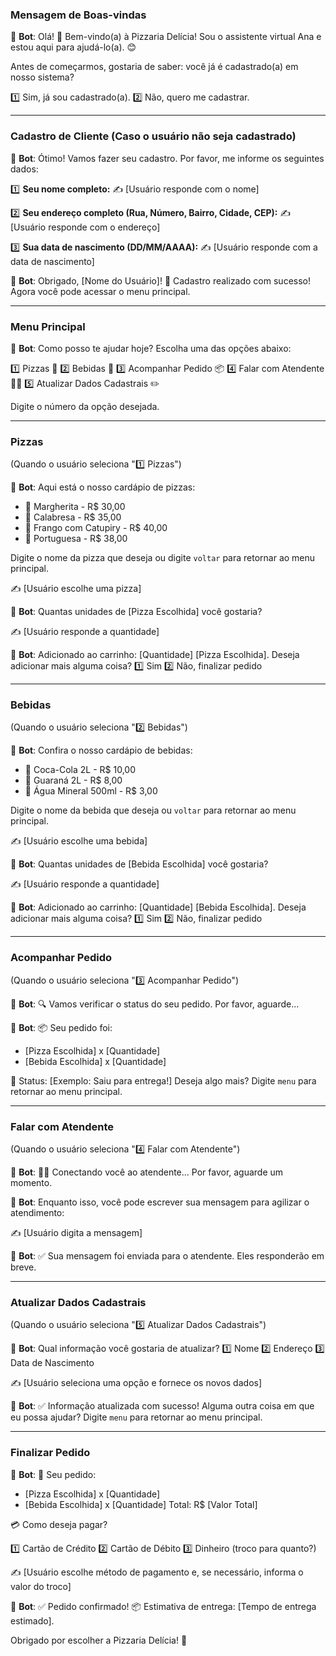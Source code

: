 <!-- markdownlint-disable -->
### **Mensagem de Boas-vindas**
💬 **Bot**:
Olá! 🍕 Bem-vindo(a) à Pizzaria Delícia!
Sou o assistente virtual Ana
e estou aqui para ajudá-lo(a). 😊

Antes de começarmos, gostaria de saber:
você já é cadastrado(a) em nosso sistema?

1️⃣ Sim, já sou cadastrado(a).
2️⃣ Não, quero me cadastrar.

---

### **Cadastro de Cliente (Caso o usuário não seja cadastrado)**
💬 **Bot**:
Ótimo! Vamos fazer seu cadastro.
Por favor, me informe os seguintes dados:

1️⃣ **Seu nome completo:**
✍️ [Usuário responde com o nome]

2️⃣ **Seu endereço completo (Rua, Número, Bairro, Cidade, CEP):**
✍️ [Usuário responde com o endereço]

3️⃣ **Sua data de nascimento (DD/MM/AAAA):**
✍️ [Usuário responde com a data de nascimento]

💬 **Bot**:
Obrigado, [Nome do Usuário]!
🎉 Cadastro realizado com sucesso!
Agora você pode acessar o menu principal.

---

### **Menu Principal**
💬 **Bot**:
Como posso te ajudar hoje?
Escolha uma das opções abaixo:

1️⃣ Pizzas 🍕
2️⃣ Bebidas 🥤
3️⃣ Acompanhar Pedido 📦
4️⃣ Falar com Atendente 👨‍💼
5️⃣ Atualizar Dados Cadastrais ✏️

Digite o número da opção desejada.

---

### **Pizzas**
(Quando o usuário seleciona "1️⃣ Pizzas")

💬 **Bot**:
Aqui está o nosso cardápio de pizzas:
- 🍕 Margherita - R$ 30,00
- 🍕 Calabresa - R$ 35,00
- 🍕 Frango com Catupiry - R$ 40,00
- 🍕 Portuguesa - R$ 38,00

Digite o nome da pizza que deseja
ou digite `voltar` para retornar ao menu principal.

✍️ [Usuário escolhe uma pizza]

💬 **Bot**:
Quantas unidades de [Pizza Escolhida] você gostaria?

✍️ [Usuário responde a quantidade]

💬 **Bot**:
Adicionado ao carrinho: [Quantidade] [Pizza Escolhida].
Deseja adicionar mais alguma coisa?
1️⃣ Sim
2️⃣ Não, finalizar pedido

---

### **Bebidas**
(Quando o usuário seleciona "2️⃣ Bebidas")

💬 **Bot**:
Confira o nosso cardápio de bebidas:
- 🥤 Coca-Cola 2L - R$ 10,00
- 🥤 Guaraná 2L - R$ 8,00
- 🥤 Água Mineral 500ml - R$ 3,00

Digite o nome da bebida que deseja
ou `voltar` para retornar ao menu principal.

✍️ [Usuário escolhe uma bebida]

💬 **Bot**:
Quantas unidades de [Bebida Escolhida] você gostaria?

✍️ [Usuário responde a quantidade]

💬 **Bot**:
Adicionado ao carrinho: [Quantidade] [Bebida Escolhida].
Deseja adicionar mais alguma coisa?
1️⃣ Sim
2️⃣ Não, finalizar pedido

---

### **Acompanhar Pedido**
(Quando o usuário seleciona "3️⃣ Acompanhar Pedido")

💬 **Bot**:
🔍 Vamos verificar o status do seu pedido.
Por favor, aguarde...

💬 **Bot**:
📦 Seu pedido foi:
- [Pizza Escolhida] x [Quantidade]
- [Bebida Escolhida] x [Quantidade]

📍 Status: [Exemplo: Saiu para entrega!]
Deseja algo mais? Digite `menu` para retornar ao menu principal.

---

### **Falar com Atendente**
(Quando o usuário seleciona "4️⃣ Falar com Atendente")

💬 **Bot**:
👨‍💼 Conectando você ao atendente... Por favor, aguarde um momento.

💬 **Bot**:
Enquanto isso, você pode escrever sua mensagem para agilizar o atendimento:

✍️ [Usuário digita a mensagem]

💬 **Bot**:
✅ Sua mensagem foi enviada para o atendente. Eles responderão em breve.

---

### **Atualizar Dados Cadastrais**
(Quando o usuário seleciona "5️⃣ Atualizar Dados Cadastrais")

💬 **Bot**:
Qual informação você gostaria de atualizar?
1️⃣ Nome
2️⃣ Endereço
3️⃣ Data de Nascimento

✍️ [Usuário seleciona uma opção e fornece os novos dados]

💬 **Bot**:
✅ Informação atualizada com sucesso!
Alguma outra coisa em que eu possa ajudar?
Digite `menu` para retornar ao menu principal.

---

### **Finalizar Pedido**
💬 **Bot**:
🛒 Seu pedido:
- [Pizza Escolhida] x [Quantidade]
- [Bebida Escolhida] x [Quantidade]
Total: R$ [Valor Total]

💳 Como deseja pagar?

1️⃣ Cartão de Crédito
2️⃣ Cartão de Débito
3️⃣ Dinheiro (troco para quanto?)

✍️ [Usuário escolhe método de pagamento e, se necessário, informa o valor do troco]

💬 **Bot**:
✅ Pedido confirmado!
📦 Estimativa de entrega: [Tempo de entrega estimado].

Obrigado por escolher a Pizzaria Delícia! 🍕
